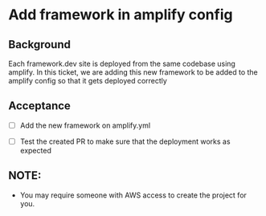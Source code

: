 # Add framework in amplify config

## Background

Each framework.dev site is deployed from the same codebase using amplify. In this ticket, we are adding this new framework to be added to the amplify config so that it gets deployed correctly

## Acceptance


- [ ] Add the new framework on amplify.yml
- [ ] Test the created PR to make sure that the deployment works as expected


## NOTE:
- You may require someone with AWS access to create the project for you.
